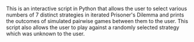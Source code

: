 This is an interactive script in Python that allows the user to select various numbers of 7 distinct strategies in iterated Prisoner's Dilemma and 
prints the outcomes of simulated pairwise games between them to the user. This script also allows the user to play against a randomly selected strategy 
which was unknown to the user.
